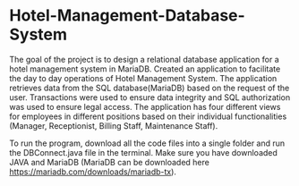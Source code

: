 # Hotel-Management-Database-System
The goal of the project is to design a relational database application for a hotel management system in MariaDB. 
Created an application to facilitate the day to day operations of Hotel Management System. The application retrieves data from the SQL database(MariaDB) based on the request of the user. Transactions were used to ensure data integrity and SQL authorization was used to ensure legal access. The application has four different views for employees in different positions based on their individual functionalities (Manager, Receptionist, Billing Staff, Maintenance Staff).

To run the program, download all the code files into a single folder and run the DBConnect.java file in the terminal. Make sure you have downloaded JAVA and MariaDB (MariaDB can be downloaded here https://mariadb.com/downloads/mariadb-tx). 

